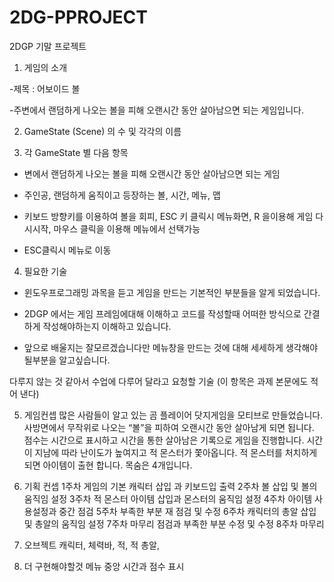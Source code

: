 # 2DG-PPROJECT
2DGP 기말 프로젝트

1. 게임의 소개

-제목 : 어보이드 볼

-주변에서 랜덤하게 나오는 볼을 피해 오랜시간 동안 살아남으면 되는 게임입니다.

2. GameState (Scene) 의 수 및 각각의 이름

3. 각 GameState 별 다음 항목

- 변에서 랜덤하게 나오는 볼을 피해 오랜시간 동안 살아남으면 되는 게임

- 주인공, 랜덤하게 움직이고 등장하는 볼, 시간, 메뉴, 맵

- 키보드 방향키를 이용하여 볼을 회피, ESC 키 클릭시 메뉴화면, R 을이용해 게임 다시시작, 마우스 클릭을 이용해 메뉴에서 선택가능

- ESC클릭시 메뉴로 이동

4. 필요한 기술

- 윈도우프로그래밍 과목을 듣고 게임을 만드는 기본적인 부분들을 알게 되었습니다.

- 2DGP 에서는 게임 프레임에대해 이해하고 코드를 작성할때 어떠한 방식으로 간결하게 작성해야하는지 이해하고 있습니다.

- 앞으로 배울지는 잘모르겠습니다만 메뉴창을 만드는 것에 대해 세세하게 생각해야될부분을 알고싶습니다.

다루지 않는 것 같아서 수업에 다루어 달라고 요청할 기술 (이 항목은 과제 본문에도 적어 낸다)

5. 게임컨셉
많은 사람들이 알고 있는 곰 플레이어 닷지게임을 모티브로 만들었습니다. 
사방면에서 무작위로 나오는 “볼”을  피하여 오랜시간 동안 살아남게 되면 됩니다.
점수는 시간으로 표시하고 시간을 통한 살아남은 기록으로 게임을 진행합니다.
시간이 지남에 따라 난이도가 높여지고 적 몬스터가 쫓아옵니다.
적 몬스터를 처치하게 되면 아이템이 출현 합니다. 
목숨은 4개입니다.

6. 기획 컨셉
1주차	게임의 기본 캐릭터 삽입 과 키보드입 출력
2주차	볼 삽입 및 볼의 움직임 설정
3주차	적 몬스터 아이템 삽입과 몬스터의 움직임 설정
4주차	아이템 사용설정과 중간 점검
5주차	부족한 부분 재 점검 및 수정
6주차	캐릭터의 총알 삽입 및 총알의 움직임 설정 
7주차	마무리 점검과 부족한 부분 수정 및 수정
8주차	마무리

7. 오브젝트
캐릭터, 체력바, 적, 적 총알, 

8. 더 구현해야할것 
메뉴 중앙 시간과 점수 표시